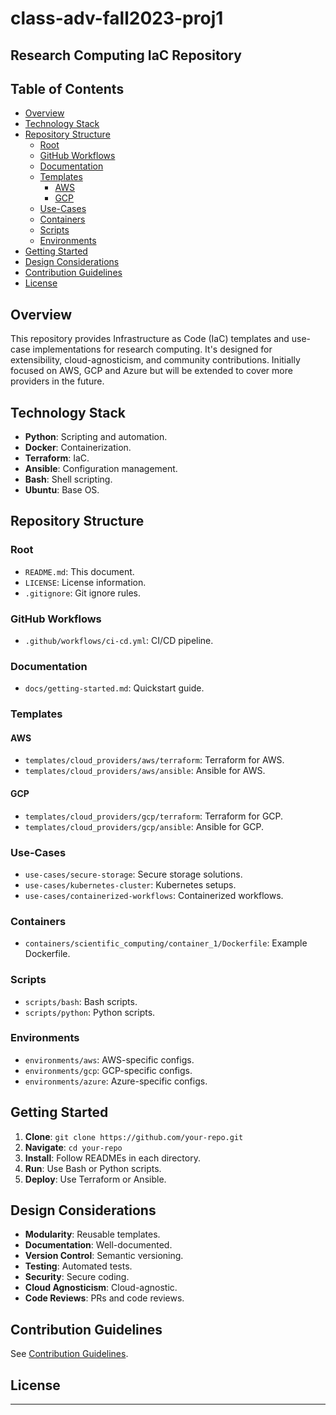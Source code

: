 # class-adv-fall2023-proj1

## Research Computing IaC Repository

## Table of Contents

- [Overview](#overview)
- [Technology Stack](#technology-stack)
- [Repository Structure](#repository-structure)
  - [Root](#root)
  - [GitHub Workflows](#github-workflows)
  - [Documentation](#documentation)
  - [Templates](#templates)
    - [AWS](#aws)
    - [GCP](#gcp)
  - [Use-Cases](#use-cases)
  - [Containers](#containers)
  - [Scripts](#scripts)
  - [Environments](#environments)
- [Getting Started](#getting-started)
- [Design Considerations](#design-considerations)
- [Contribution Guidelines](#contribution-guidelines)
- [License](#license)

## Overview

This repository provides Infrastructure as Code (IaC) templates and use-case implementations for research computing. It's designed for extensibility, cloud-agnosticism, and community contributions. Initially focused on AWS, GCP and Azure but will be extended to cover more providers in the future.

## Technology Stack

- **Python**: Scripting and automation.
- **Docker**: Containerization.
- **Terraform**: IaC.
- **Ansible**: Configuration management.
- **Bash**: Shell scripting.
- **Ubuntu**: Base OS.

## Repository Structure

### Root

- `README.md`: This document.
- `LICENSE`: License information.
- `.gitignore`: Git ignore rules.

### GitHub Workflows

- `.github/workflows/ci-cd.yml`: CI/CD pipeline.

### Documentation

- `docs/getting-started.md`: Quickstart guide.

### Templates

#### AWS

- `templates/cloud_providers/aws/terraform`: Terraform for AWS.
- `templates/cloud_providers/aws/ansible`: Ansible for AWS.

#### GCP

- `templates/cloud_providers/gcp/terraform`: Terraform for GCP.
- `templates/cloud_providers/gcp/ansible`: Ansible for GCP.

### Use-Cases

- `use-cases/secure-storage`: Secure storage solutions.
- `use-cases/kubernetes-cluster`: Kubernetes setups.
- `use-cases/containerized-workflows`: Containerized workflows.

### Containers

- `containers/scientific_computing/container_1/Dockerfile`: Example Dockerfile.

### Scripts

- `scripts/bash`: Bash scripts.
- `scripts/python`: Python scripts.

### Environments

- `environments/aws`: AWS-specific configs.
- `environments/gcp`: GCP-specific configs.
- `environments/azure`: Azure-specific configs.

## Getting Started

1. **Clone**: `git clone https://github.com/your-repo.git`
2. **Navigate**: `cd your-repo`
3. **Install**: Follow READMEs in each directory.
4. **Run**: Use Bash or Python scripts.
5. **Deploy**: Use Terraform or Ansible.

## Design Considerations

- **Modularity**: Reusable templates.
- **Documentation**: Well-documented.
- **Version Control**: Semantic versioning.
- **Testing**: Automated tests.
- **Security**: Secure coding.
- **Cloud Agnosticism**: Cloud-agnostic.
- **Code Reviews**: PRs and code reviews.

## Contribution Guidelines

See [Contribution Guidelines](CONTRIBUTING.md).

## License


---
